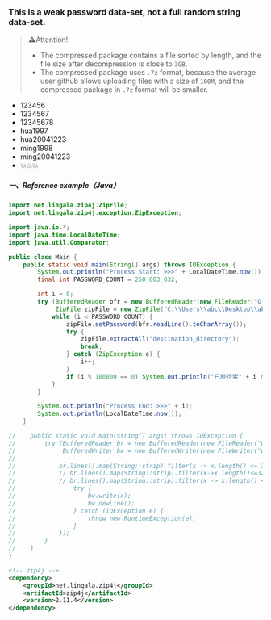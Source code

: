 ### This is a weak password data-set, not a full random string data-set.

> ⚠️Attention!
>
> - The compressed package contains a file sorted by length, and the file  size after decompression is close to `3GB`.
> - The compressed package uses `.7z` format, because the average user github allows  uploading files with a size of `100M`, and the compressed package in `.7z` format  will be smaller.

- 123456
- 1234567
- 12345678
- hua1997
- hua20041223
- ming1998
- ming20041223
- 💥💥💥



##### 一、Reference example（Java）

```java
import net.lingala.zip4j.ZipFile;
import net.lingala.zip4j.exception.ZipException;

import java.io.*;
import java.time.LocalDateTime;
import java.util.Comparator;

public class Main {
    public static void main(String[] args) throws IOException {
        System.out.println("Process Start: >>>" + LocalDateTime.now());
        final int PASSWORD_COUNT = 250_003_832;

        int i = 0;
        try (BufferedReader bfr = new BufferedReader(new FileReader("G:\\weak_password_length_sorted.data"));
             ZipFile zipFile = new ZipFile("C:\\Users\\abc\\Desktop\\abc1.zip");) {
            while (i < PASSWORD_COUNT) {
                zipFile.setPassword(bfr.readLine().toCharArray());
                try {
                    zipFile.extractAll("destination_directory");
                    break;
                } catch (ZipException e) {
                    i++;
                }
                if (i % 100000 == 0) System.out.println("已经检索" + i / 10000 + "W条数据了，请稍后！");
            }
        }

        System.out.println("Process End: >>>" + i);
        System.out.println(LocalDateTime.now());
    }

//    public static void main(String[] args) throws IOException {
//        try (BufferedReader br = new BufferedReader(new FileReader("G:\\weak_password_length_sorted.data"));
//             BufferedWriter bw = new BufferedWriter(new FileWriter("weak_password_length_sorted.data"))) {
//
//            br.lines().map(String::strip).filter(x -> x.length() <= 32).sorted(Comparator.comparingInt(String::length)).distinct().forEach(x -> {
//            // br.lines().map(String::strip).filter(x->x.length()<=32).sorted().distinct().forEach(x->{
//            // br.lines().map(String::strip).filter(x -> x.length() <= 32).sorted(Comparator.reverseOrder()).distinct().forEach(x -> {
//                try {
//                    bw.write(x);
//                    bw.newLine();
//                } catch (IOException e) {
//                    throw new RuntimeException(e);
//                }
//            });
//        }
//    }
}
```

```xml
<!-- zip4j -->
<dependency>
    <groupId>net.lingala.zip4j</groupId>
    <artifactId>zip4j</artifactId>
    <version>2.11.4</version>
</dependency>
```

